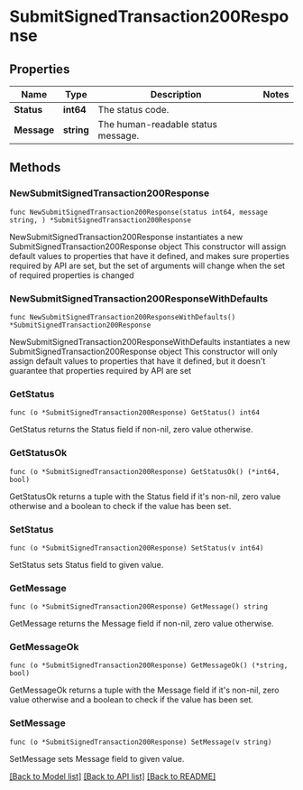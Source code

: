 # SubmitSignedTransaction200Response

## Properties

Name | Type | Description | Notes
------------ | ------------- | ------------- | -------------
**Status** | **int64** | The status code. | 
**Message** | **string** | The human-readable status message. | 

## Methods

### NewSubmitSignedTransaction200Response

`func NewSubmitSignedTransaction200Response(status int64, message string, ) *SubmitSignedTransaction200Response`

NewSubmitSignedTransaction200Response instantiates a new SubmitSignedTransaction200Response object
This constructor will assign default values to properties that have it defined,
and makes sure properties required by API are set, but the set of arguments
will change when the set of required properties is changed

### NewSubmitSignedTransaction200ResponseWithDefaults

`func NewSubmitSignedTransaction200ResponseWithDefaults() *SubmitSignedTransaction200Response`

NewSubmitSignedTransaction200ResponseWithDefaults instantiates a new SubmitSignedTransaction200Response object
This constructor will only assign default values to properties that have it defined,
but it doesn't guarantee that properties required by API are set

### GetStatus

`func (o *SubmitSignedTransaction200Response) GetStatus() int64`

GetStatus returns the Status field if non-nil, zero value otherwise.

### GetStatusOk

`func (o *SubmitSignedTransaction200Response) GetStatusOk() (*int64, bool)`

GetStatusOk returns a tuple with the Status field if it's non-nil, zero value otherwise
and a boolean to check if the value has been set.

### SetStatus

`func (o *SubmitSignedTransaction200Response) SetStatus(v int64)`

SetStatus sets Status field to given value.


### GetMessage

`func (o *SubmitSignedTransaction200Response) GetMessage() string`

GetMessage returns the Message field if non-nil, zero value otherwise.

### GetMessageOk

`func (o *SubmitSignedTransaction200Response) GetMessageOk() (*string, bool)`

GetMessageOk returns a tuple with the Message field if it's non-nil, zero value otherwise
and a boolean to check if the value has been set.

### SetMessage

`func (o *SubmitSignedTransaction200Response) SetMessage(v string)`

SetMessage sets Message field to given value.



[[Back to Model list]](../README.md#documentation-for-models) [[Back to API list]](../README.md#documentation-for-api-endpoints) [[Back to README]](../README.md)


